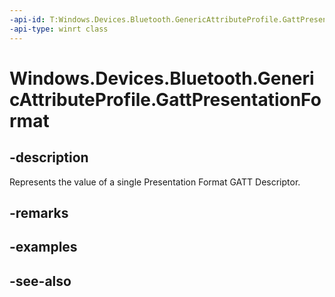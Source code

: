 ```yaml
---
-api-id: T:Windows.Devices.Bluetooth.GenericAttributeProfile.GattPresentationFormat
-api-type: winrt class
---
```


<!-- Class syntax.
public class GattPresentationFormat : Windows.Devices.Bluetooth.GenericAttributeProfile.IGattPresentationFormat
-->

# Windows.Devices.Bluetooth.GenericAttributeProfile.GattPresentationFormat

## -description
Represents the value of a single Presentation Format GATT Descriptor.

## -remarks

## -examples

## -see-also
